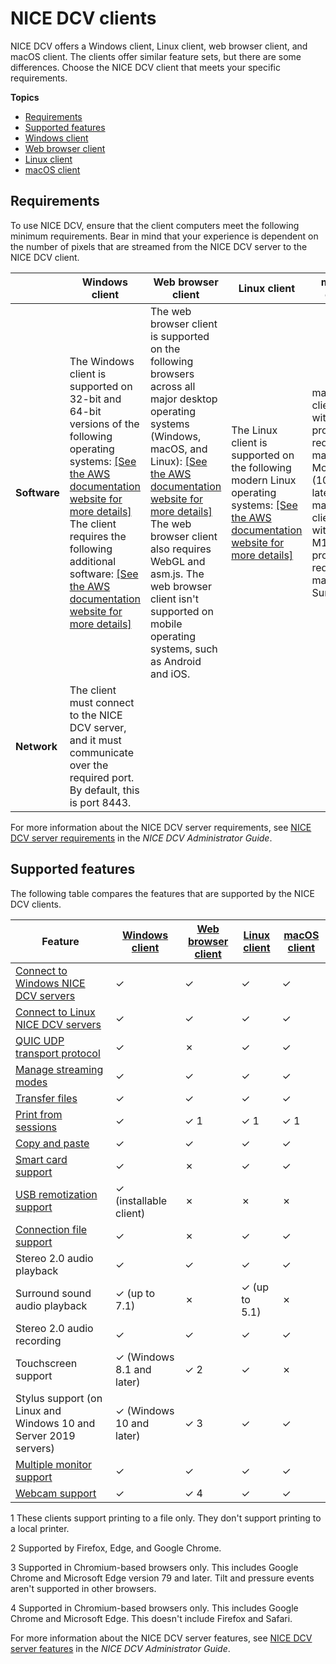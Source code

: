# NICE DCV clients<a name="client"></a>

NICE DCV offers a Windows client, Linux client, web browser client, and macOS client\. The clients offer similar feature sets, but there are some differences\. Choose the NICE DCV client that meets your specific requirements\.

**Topics**
+ [Requirements](#requirements)
+ [Supported features](#client-features)
+ [Windows client](client-windows.md)
+ [Web browser client](client-web.md)
+ [Linux client](client-linux.md)
+ [macOS client](client-mac.md)

## Requirements<a name="requirements"></a>

To use NICE DCV, ensure that the client computers meet the following minimum requirements\. Bear in mind that your experience is dependent on the number of pixels that are streamed from the NICE DCV server to the NICE DCV client\.


|  | Windows client | Web browser client | Linux client | macOS client | 
| --- | --- | --- | --- | --- | 
| **Software** |  The Windows client is supported on 32\-bit and 64\-bit versions of the following operating systems: [\[See the AWS documentation website for more details\]](http://docs.aws.amazon.com/dcv/latest/userguide/client.html) The client requires the following additional software: [\[See the AWS documentation website for more details\]](http://docs.aws.amazon.com/dcv/latest/userguide/client.html)  |  The web browser client is supported on the following browsers across all major desktop operating systems \(Windows, macOS, and Linux\): [\[See the AWS documentation website for more details\]](http://docs.aws.amazon.com/dcv/latest/userguide/client.html) The web browser client also requires WebGL and asm\.js\. The web browser client isn't supported on mobile operating systems, such as Android and iOS\.  |  The Linux client is supported on the following modern Linux operating systems: [\[See the AWS documentation website for more details\]](http://docs.aws.amazon.com/dcv/latest/userguide/client.html)  |  macOS clients with Intel processors require macOS Mojave \(10\.14\) or later\. macOS clients with Apple M1 processors require macOS Big Sur \(11\)\.  | 
| **Network** | The client must connect to the NICE DCV server, and it must communicate over the required port\. By default, this is port 8443\. | 

For more information about the NICE DCV server requirements, see [ NICE DCV server requirements](https://docs.aws.amazon.com/dcv/latest/adminguide/servers.html#requirements) in the *NICE DCV Administrator Guide*\.

## Supported features<a name="client-features"></a>

The following table compares the features that are supported by the NICE DCV clients\.


| Feature | [Windows client](client-windows.md) | [Web browser client](client-web.md) | [Linux client](client-linux.md) | [macOS client](client-mac.md) | 
| --- | --- | --- | --- | --- | 
|  [Connect to Windows NICE DCV servers](using-connecting.md)  | ✓ | ✓ | ✓ | ✓ | 
|  [Connect to Linux NICE DCV servers](using-connecting.md)  | ✓ | ✓ | ✓ | ✓ | 
|  [QUIC UDP transport protocol](using-connecting.md)  | ✓ | ✗ | ✓ | ✓ | 
|  [Manage streaming modes](using-streaming.md)  | ✓ | ✓ | ✓ | ✓ | 
|  [Transfer files](using-transfer.md)  | ✓ | ✓ | ✓ | ✓ | 
|  [Print from sessions](using-print.md)  | ✓ | ✓ 1 | ✓ 1 | ✓ 1 | 
|  [Copy and paste](using-copy-paste.md)  | ✓ | ✓ | ✓ | ✓ | 
|  [Smart card support](using-smartcard.md)  | ✓ | ✗ | ✓ | ✓ | 
|  [USB remotization support](using-usb.md)  | ✓ \(installable client\) | ✗ | ✗ | ✗ | 
|  [Connection file support](using-connection-file.md)  | ✓ | ✗ | ✓ | ✓ | 
|  Stereo 2\.0 audio playback  | ✓ | ✓ | ✓ | ✓ | 
|  Surround sound audio playback  | ✓ \(up to 7\.1\) | ✗ | ✓ \(up to 5\.1\) | ✗ | 
|  Stereo 2\.0 audio recording  | ✓ | ✓ | ✓ | ✓ | 
|  Touchscreen support  | ✓ \(Windows 8\.1 and later\) | ✓ 2 | ✓ | ✗ | 
|  Stylus support \(on Linux and Windows 10 and Server 2019 servers\)  | ✓ \(Windows 10 and later\) | ✓ 3 | ✓ | ✓ | 
|  [Multiple monitor support](using-multiple-screens.md)  | ✓ | ✓ | ✓ | ✓ | 
|  [Webcam support](using-webcam.md)  | ✓ | ✓ 4 | ✓ | ✓ | 

1 These clients support printing to a file only\. They don't support printing to a local printer\.

2 Supported by Firefox, Edge, and Google Chrome\.

3 Supported in Chromium\-based browsers only\. This includes Google Chrome and Microsoft Edge version 79 and later\. Tilt and pressure events aren't supported in other browsers\.

4 Supported in Chromium\-based browsers only\. This includes Google Chrome and Microsoft Edge\. This doesn't include Firefox and Safari\.

For more information about the NICE DCV server features, see [ NICE DCV server features](https://docs.aws.amazon.com/dcv/latest/adminguide/servers.html#features) in the *NICE DCV Administrator Guide*\.